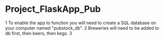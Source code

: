 # Project_FlaskApp_Pub

1 To enable the app to function you will need to create a SQL database on your computer named "pubstock_db".
2 Breweries will need to be added to db first, then beers, then kegs.
3